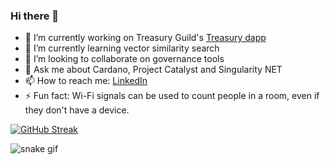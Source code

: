 ### Hi there 👋

- 🔭 I’m currently working on Treasury Guild's [Treasury dapp](https://github.com/treasuryguild/treasury-dapp)
- 🌱 I’m currently learning vector similarity search
- 👯 I’m looking to collaborate on governance tools
- 💬 Ask me about Cardano, Project Catalyst and Singularity NET
- 📫 How to reach me: [LinkedIn](https://www.linkedin.com/in/andré-diamond-45871242/)
- ⚡ Fun fact: Wi-Fi signals can be used to count people in a room, even if they don't have a device.

[![GitHub Streak](https://github-readme-streak-stats.herokuapp.com/?user=Andre-Diamond&theme=dark)](https://git.io/streak-stats)

![snake gif](https://github.com/Andre-Diamond/Andre-Diamond/blob/output/github-contribution-grid-snake.gif)
